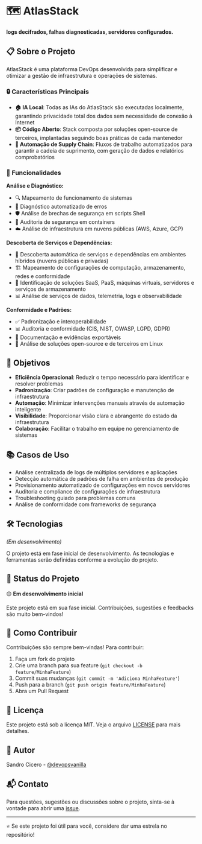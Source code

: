 # 🗺️ AtlasStack
**logs decifrados, falhas diagnosticadas, servidores configurados.**

## 📋 Sobre o Projeto
AtlasStack é uma plataforma DevOps desenvolvida para simplificar e otimizar a gestão de infraestrutura e operações de sistemas.

### 🔒 Características Principais
- **🏠 IA Local**: Todas as IAs do AtlasStack são executadas localmente, garantindo privacidade total dos dados sem necessidade de conexão à Internet
- **📦 Código Aberto**: Stack composta por soluções open-source de terceiros, implantadas seguindo boas práticas de cada mantenedor
- **🔄 Automação de Supply Chain**: Fluxos de trabalho automatizados para garantir a cadeia de suprimento, com geração de dados e relatórios comprobatórios

### 🎯 Funcionalidades

**Análise e Diagnóstico:**
- 🔍 Mapeamento de funcionamento de sistemas
- 🐛 Diagnóstico automatizado de erros
- 🛡️ Análise de brechas de segurança em scripts Shell
- 🐳 Auditoria de segurança em containers
- ☁️ Análise de infraestrutura em nuvens públicas (AWS, Azure, GCP)

**Descoberta de Serviços e Dependências:**
- 🔎 Descoberta automática de serviços e dependências em ambientes híbridos (nuvens públicas e privadas)
- 🏗️ Mapeamento de configurações de computação, armazenamento, redes e conformidade
- 📡 Identificação de soluções SaaS, PaaS, máquinas virtuais, servidores e serviços de armazenamento
- 📊 Análise de serviços de dados, telemetria, logs e observabilidade

**Conformidade e Padrões:**
- ✅ Padronização e interoperabilidade
- 📊 Auditoria e conformidade (CIS, NIST, OWASP, LGPD, GDPR)
- 📄 Documentação e evidências exportáveis
- 🔐 Análise de soluções open-source e de terceiros em Linux

## 🚀 Objetivos
- **Eficiência Operacional**: Reduzir o tempo necessário para identificar e resolver problemas
- **Padronização**: Criar padrões de configuração e manutenção de infraestrutura
- **Automação**: Minimizar intervenções manuais através de automação inteligente
- **Visibilidade**: Proporcionar visão clara e abrangente do estado da infraestrutura
- **Colaboração**: Facilitar o trabalho em equipe no gerenciamento de sistemas

## 📚 Casos de Uso
- Análise centralizada de logs de múltiplos servidores e aplicações
- Detecção automática de padrões de falha em ambientes de produção
- Provisionamento automatizado de configurações em novos servidores
- Auditoria e compliance de configurações de infraestrutura
- Troubleshooting guiado para problemas comuns
- Análise de conformidade com frameworks de segurança

## 🛠️ Tecnologias
_(Em desenvolvimento)_

O projeto está em fase inicial de desenvolvimento. As tecnologias e ferramentas serão definidas conforme a evolução do projeto.

## 📖 Status do Projeto
🟡 **Em desenvolvimento inicial**

Este projeto está em sua fase inicial. Contribuições, sugestões e feedbacks são muito bem-vindos!

## 🤝 Como Contribuir
Contribuições são sempre bem-vindas! Para contribuir:

1. Faça um fork do projeto
2. Crie uma branch para sua feature (`git checkout -b feature/MinhaFeature`)
3. Commit suas mudanças (`git commit -m 'Adiciona MinhaFeature'`)
4. Push para a branch (`git push origin feature/MinhaFeature`)
5. Abra um Pull Request

## 📝 Licença
Este projeto está sob a licença MIT. Veja o arquivo [LICENSE](LICENSE) para mais detalhes.

## 👤 Autor
Sandro Cicero - [@devopsvanilla](https://github.com/devopsvanilla)

## 📬 Contato
Para questões, sugestões ou discussões sobre o projeto, sinta-se à vontade para abrir uma [issue](https://github.com/devopsvanilla/AtlasStack/issues).

---

⭐ Se este projeto foi útil para você, considere dar uma estrela no repositório!
